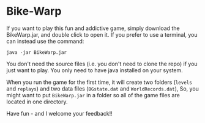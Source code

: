 # Bike-Warp

If you want to play this fun and addictive game, simply download the BikeWarp.jar, and double click to open it. If you prefer to use a terminal, you can instead use the command:

```java -jar BikeWarp.jar```

You don't need the source files (i.e. you don't need to clone the repo) if you just want to play. You only need to have java installed on your system.

When you run the game for the first time, it will create two folders (`levels` and `replays`) and two data files (`BGstate.dat` and `WorldRecords.dat`), So, you might want to put `BikeWarp.jar` in a folder so all of the game files are located in one directory.

Have fun - and I welcome your feedback!!
